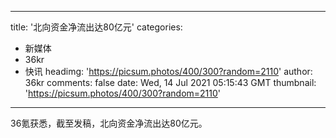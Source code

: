 
---
title: '北向资金净流出达80亿元'
categories: 
 - 新媒体
 - 36kr
 - 快讯
headimg: 'https://picsum.photos/400/300?random=2110'
author: 36kr
comments: false
date: Wed, 14 Jul 2021 05:15:43 GMT
thumbnail: 'https://picsum.photos/400/300?random=2110'
---

<div>   
36氪获悉，截至发稿，北向资金净流出达80亿元。  
</div>
            